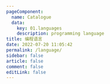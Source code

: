 ```yaml
---
pageComponent:
  name: Catalogue
  data:
    key: 01.languages
    description: programming language
title: 编程语言
date: 2022-07-20 11:05:42
permalink: /language/
sidebar: false
article: false
comment: false
editLink: false
---
```

